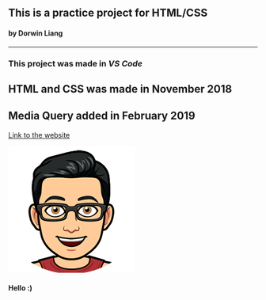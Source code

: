## This is a practice project for HTML/CSS
#### by Dorwin Liang  
---  
### This project was made in ***VS Code***  

## HTML and CSS was made in November 2018
## Media Query added in February 2019
 
[Link to the website](https://dorwinl3894.github.io/Shiba_Inu/)

![my logo](images/doorwin.png)  
#### Hello :)





